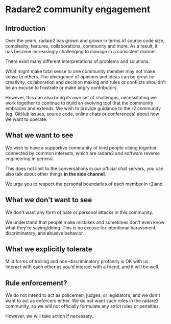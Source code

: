 # Radare2 community engagement

## Introduction

Over the years, radare2 has grown and grown in terms of source code size,
complexity, features, collaborations, community and more. As a result, it
has become increasingly challenging to manage in a consistent manner.

There exist many different interpretations of problems and solutions.

What might make total sense to one community member may not make sense to
others. The divergence of opinions and ideas can be great for creativity,
collaboration and decision making and rules or conflicts shouldn't be an
excuse to frustrate or make angry contributors.

However, this can also bring its own set of challenges, necessitating we
work together to continue to build an evolving tool that the community
embraces and extends. We wish to provide guidance to the r2 community
(eg. GitHub issues, source code, online chats or conferences) about how
we want to operate.

## What we want to see

We wish to have a supportive community of kind people vibing together,
connected by common interests, which are radare2 and software reverse
engineering in general.

This does not limit to the conversations in our official chat servers,
you can also talk about other things **in the side channel**.

We urge you to respect the personal boundaries of each member in r2land.

## What we don't want to see

We don't want any form of hate or personal attacks in this community.

We understand that people make mistakes and sometimes don't even know
what they're saying/doing. This is no excuse for intentional harassment,
discriminatory, and abusive behavior.

## What we explicitly tolerate

Mild forms of trolling and non-discriminatory profanity is OK with us.
Interact with each other as you'd interact with a friend, and it will
be well.

## Rule enforcement?

We do not intend to act as policemen, judges, or legislators, and we
don't want to act as enforcers either. We do not want such roles in
the radare2 community, so we will not officially formulate any strict
rules or penalties.

However, we will take action if necessary.
